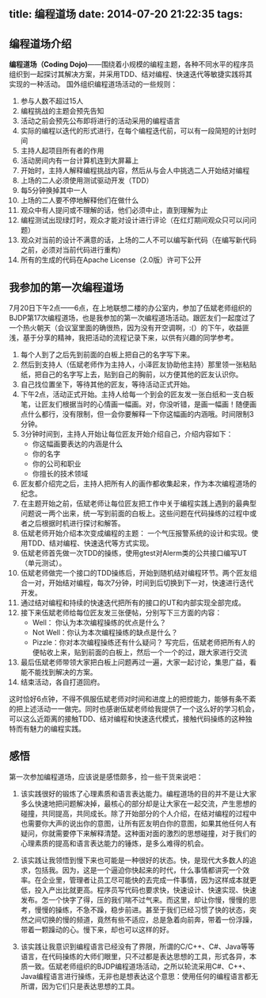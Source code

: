 title: 编程道场
date: 2014-07-20 21:22:35
tags:
---
## 编程道场介绍
**编程道场（Coding Dojo)**——围绕着小规模的编程主题，各种不同水平的程序员组织到一起探讨其解决方案，并采用TDD、结对编程、快速迭代等敏捷实践将其实现的一种活动。
国外组织编程道场活动的一些规则：

1. 参与人数不超过15人
2. 编程挑战的主题会预先告知
3. 活动之前会预先公布即将进行的活动采用的编程语言
4. 实际的编程以迭代的形式进行，在每个编程迭代前，可以有一段简短的计划时间
5. 主持人起项目所有者的作用
6. 活动房间内有一台计算机连到大屏幕上
7. 开始时，主持人解释编程挑战内容，然后从与会人中挑选二人开始结对编程
8. 上场的二人必须使用测试驱动开发（TDD）
9. 每5分钟换掉其中一人
10. 上场的二人要不停地解释他们在做什么
11. 观众中有人提问或不理解的话，他们必须中止，直到理解为止
12. 编程测试出现绿灯时，观众才能对设计进行评论（在红灯期间观众只可以问问题）
13. 观众对当前的设计不满意的话，上场的二人不可以编写新代码（在编写新代码之前，必须对当前代码进行重构）
14. 所有的生成的代码在Apache License（2.0版）许可下公开

## 我参加的第一次编程道场
7月20日下午2点——6点，在上地联想二楼的办公室内，参加了伍斌老师组织的BJDP第17次编程道场，也是我参加的第一次编程道场活动。跟匠友们一起度过了一个热火朝天（会议室里面的确很热，因为没有开空调啊，:(）的下午，收益匪浅，基于分享的精神，我把活动的流程记录下来，以供有兴趣的同学参考。

1. 每个人到了之后先到前面的白板上把自己的名字写下来。
2. 然后到支持人（伍斌老师作为主持人，小泽匠友协助他主持）那里领一张粘贴纸，把自己的名字写上去，贴到自己的胸前，以方便其他的匠友认识你。
3. 自己找位置坐下，等待其他的匠友，等待活动正式开始。
4. 下午2点，活动正式开始。主持人给每一个到会的匠友发一张白纸和一支白板笔，让匠友们根据当时的心情画一幅画。对，你没听错，是画一幅画！随便画点什么都行，没有限制，但一会你要解释一下你这幅画的内涵哦。时间限制3分钟。
5. 3分钟时间到，主持人开始让每位匠友开始介绍自己，介绍内容如下：
    - 你这幅画要表达的内涵是什么
    - 你的名字
    - 你的公司和职业
    - 你擅长的技术领域
6. 匠友都介绍完之后，主持人把所有人的画作都收集起来，作为本次编程道场的纪念。
7. 在主题开始之前，伍斌老师让每位匠友把工作中关于编程实践上遇到的最典型问题说一两个出来，统一写到前面的白板上。这些问题在代码操练的过程中或者之后根据时机进行探讨和解答。
8. 伍斌老师开始介绍本次变成编程的主题： 一个气压报警系统的设计和实现。使用TDD、结对编程、快速迭代等方式实现。
9. 伍斌老师首先做一次TDD的操练，使用gtest对Alerm类的公共接口编写UT（单元测试）。
10. 伍斌老师做完一个接口的TDD操练后，开始到随机结对编程环节。两个匠友组合一对，开始结对编程，每次7分钟，时间到后切换到下一对，快速进行迭代开发。
11. 通过结对编程和持续的快速迭代把所有的接口的UT和内部实现全部完成。
12. 接下来伍斌老师给每位匠友发三张便帖，分别写下三方面的内容：
    + Well： 你认为本次编程操练的优点是什么？
    + Not Well：你认为本次编程操练的缺点是什么？
    + Pizzle：你对本次编程操练还有什么疑问？
写完后，伍斌老师把所有人的便帖收上来，贴到前面的白板上，然后一个一个的过，跟大家进行交流
13. 最后伍斌老师带领大家把白板上问题再过一遍，大家一起讨论，集思广益，看能不能找到解决的方案。
14. 结束活动，各自打道回府。

这时恰好6点钟，不得不佩服伍斌老师对时间和进度上的把控能力，能够有条不紊的把上述活动一一做完。同时也感谢伍斌老师给我提供了一个这么好的学习机会，可以这么近距离的接触TDD、结对编程和快速迭代模式，接触代码操练的这种独特而有魅力的编程实践。

## 感悟
第一次参加编程道场，应该说是感悟颇多，捡一些干货来说吧：

1. 该实践很好的锻炼了心理素质和语言表达能力。编程道场的目的并不是让大家多么快速地把问题解决掉，最核心的部分却是让大家在一起交流，产生思想的碰撞，共同提高，共同成长。除了开始部分的个人介绍，在结对编程的过程中也需要你大声的说出你的意图，让所有匠友明白你的意图，如果其他任何人有疑问，你就需要停下来解释清楚。这种面对面的激烈的思想碰撞，对于我们的心理素质的提高和语言表达能力的锤炼，是多么难得的机会。

2. 该实践让我领悟到慢下来也可能是一种很好的状态。快，是现代大多数人的追求，包括我。因为，这是一个逼迫你快起来的时代，什么事情都讲究一个效率。在企业里，管理者让员工尽可能快的去完成一件事情，因为这样成本就更低，投入产出比就更高。程序员写代码也要求快，快速设计、快速实现、快速发布。怎一个快字了得，压的我们喘不过气来。而这里，却让你慢，慢慢的思考，慢慢的操练，不急不躁，稳步前进。甚至于我们已经习惯了快的状态，突然之间切换的慢的频道，竟然有些不适应，总是急着向前奔，带着一份浮躁，带着一颗躁动的心。慢下来，却也可以这样的好。

3. 该实践让我意识到编程语言已经没有了界限，所谓的C/C++、C#、Java等等语言，在代码操练的大师们眼里，只不过都是表达思想的工具，形式各异，本质一致。伍斌老师组织的BJDP编程道场活动，之所以轮流采用C#、C++、Java编程语言进行操练，无非也是想表达这个意思：使用任何的编程语言都无所谓，因为它们只是表达思想的工具。
